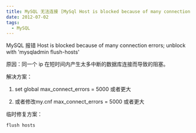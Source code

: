 ```yaml
---
title: MySQL 无法连接 [MySql Host is blocked because of many connection errors]
date: 2012-07-02
tags: 
  - MySQL
---
```


MySQL 报错 Host is blocked because of many connection errors; unblock with 'mysqladmin flush-hosts'

原因：同一个 ip 在短时间内产生太多中断的数据库连接而导致的阻塞。

<!--more-->

解决方案：

1. set global max_connect_errors = 5000 或者更大

2. 或者修改my.cnf max_connect_errors = 5000 或者更大

临时修复方案：

```
flush hosts
```
